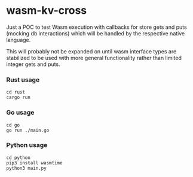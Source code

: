 # wasm-kv-cross

Just a POC to test Wasm execution with callbacks for store gets and puts (mocking db interactions) which will be handled by the respective native language.

This will probably not be expanded on until wasm interface types are stabilized to be used with more general functionality rather than limited integer gets and puts.

### Rust usage
```
cd rust
cargo run
```

### Go usage
```
cd go
go run ./main.go
```

### Python usage
```
cd python
pip3 install wasmtime
python3 main.py
```
